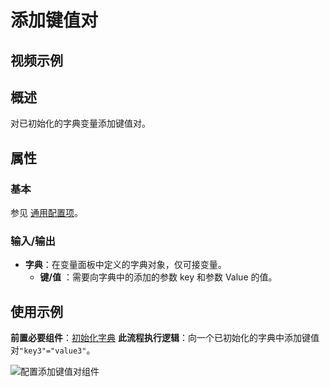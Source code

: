 # 添加键值对

## 视频示例

## 概述

对已初始化的字典变量添加键值对。

## 属性

### 基本

参见 [通用配置项](../Appendix/CommonConfigurationItems.md)。

### 输入/输出

- **字典**：在变量面板中定义的字典对象，仅可接变量。
    - **键/值** ：需要向字典中的添加的参数 key 和参数 Value 的值。

## 使用示例

**前置必要组件**：[初始化字典](../Dictionary/InitializeDictionaryActivity.md)
**此流程执行逻辑**：向一个已初始化的字典中添加键值对`"key3"="value3"`。

![配置添加键值对组件](https://docimages.blob.core.chinacloudapi.cn/images/Activities/addkeyvalue20210111.png)
